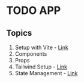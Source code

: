 # TODO APP
## Topics
1. Setup with Vite - [Link](https://tailwindcss.com/docs/installation/using-vite)
2. Components
3. Props
4. Tailwind Setup - [Link](https://tailwindcss.com/docs/installation/using-vite)
5. State Management - [Link](https://react.dev/learn/managing-state)
